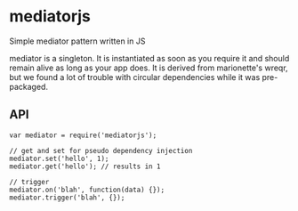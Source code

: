 mediatorjs
==========

Simple mediator pattern written in JS

mediator is a singleton. It is instantiated as soon as you require it and
should remain alive as long as your app does. It is derived from marionette's
wreqr, but we found a lot of trouble with circular dependencies while it was
pre-packaged.

API
----

    var mediator = require('mediatorjs');

    // get and set for pseudo dependency injection
    mediator.set('hello', 1);
    mediator.get('hello'); // results in 1

    // trigger
    mediator.on('blah', function(data) {});
    mediator.trigger('blah', {});
